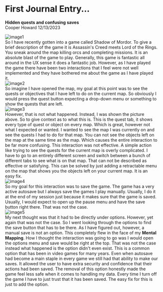 # First Journal Entry...
**Hidden quests and confusing saves**   
Cooper Howard 12/13/2023

![image1](https://github.com/UsabilityEngineering/ux-portfolio-copper-glitch/assets/142946597/8cc28d9f-340f-4300-b43c-48dd1e4ae867)    
So I have recently gotten into a game called Shadow of Mordor. To give a brief description of the game it is Assassin's Creed meets Lord of the Rings. You sneak around the map killing orcs and completing missions. It is an absolute blast of the game to play. Generally, this game is fantastic all around in the UX sense it does a fantastic job. However, as I have played the game there have been two interactions that I feel were not well implemented and they have bothered me about the game as I have played it.   
![image2](https://github.com/UsabilityEngineering/ux-portfolio-copper-glitch/assets/142946597/bf82c0b5-5470-445b-84a5-3faa0ea159ae)   
So imagine I have opened the map, my goal at this point was to see the quests or objectives that I have left to do on the current map. So obviously I would press the quest button expecting a drop-down menu or something to show the quests that are left.      
![image3](https://github.com/UsabilityEngineering/ux-portfolio-copper-glitch/assets/142946597/275f3a08-24c5-4acf-90b6-0aeaa0f5e30f)    
However, that is not what happened. Instead, I was shown the picture above. So to give context as to what this is. This is the quest tab, it shows every type of quest or object on every map. Which is great, however not what I expected or wanted. I wanted to see the map I was currently on and see the quests I had to do for that map. You can not see the objects left on the map at the same time as the map. Which causes the entire interaction to be far more confusing. This interaction was not effective. A simple action like trying to see the quests for the current map is overly complicated. I have to go to an entirely different screen and switch between a bunch of different tabs to see what is on that map. That can not be described as effective or satisfying. This can be solved by just adding a retractable menu on the map that shows you the objects left on your current map. It is an easy fix.   
![image4](https://github.com/UsabilityEngineering/ux-portfolio-copper-glitch/assets/142946597/ee3c840d-2966-4a64-a56c-ec038d7b28c1)    
So my goal for this interaction was to save the game. The game has a very active autosave but I always save the games I play manually. Usually, I do it at the end of my session just because it makes sure that the game is saved. Usually, I would expect to open up the pause menu and have the save button right there. That was not the case.   
![image5](https://github.com/UsabilityEngineering/ux-portfolio-copper-glitch/assets/142946597/b29c8aa7-131e-4c7c-9b58-8cd9605f3329)    
My next thought was that it had to be directly under options. However, yet again that was not the case. So I went looking through the options to find the save button that has to be there. As I have figured out, however, a manual save is not an option. This completely flew in the face of my **Mental Mapping**. How I thought the interaction was going to go was I would open the options menu and save would be right at the top. That was not the case instead what happened is the option didn't even exist. This is a common option that has been in video games for many years. Even when autosave had become a main staple in every game we still had that ability to make our saves. It allowed the user to have extra security and confidence that their actions had been saved. The removal of this option honestly made the game feel less safe when it comes to handling my data. Every time I turn off the game I have to just trust that it has been saved. The easy fix for this is just to add the option.    
